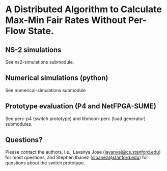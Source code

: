 # A Distributed Algorithm to Calculate Max-Min Fair Rates Without Per-Flow State.

## NS-2 simulations
See ns2-simulations submodule.

## Numerical simulations (python)
See numerical-simulations submodule

## Prototype evaluation (P4 and NetFPGA-SUME)
See perc-p4 (switch prototype) and libmoon-perc (load generator) submodules. 

## Questions?
Please contact the authors, i.e., Lavanya Jose (lavanyaj@cs.stanford.edu) for most questions, and Stephen Ibanez (sibanez@stanford.edu) for questions about the switch prototype.
